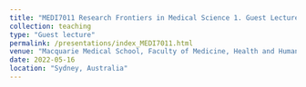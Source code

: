 ```yaml
---
title: "MEDI7011 Research Frontiers in Medical Science 1. Guest Lecture."
collection: teaching
type: "Guest lecture"
permalink: /presentations/index_MEDI7011.html
venue: "Macquarie Medical School, Faculty of Medicine, Health and Human Sciences, Macquarie University."
date: 2022-05-16
location: "Sydney, Australia"
---
```



